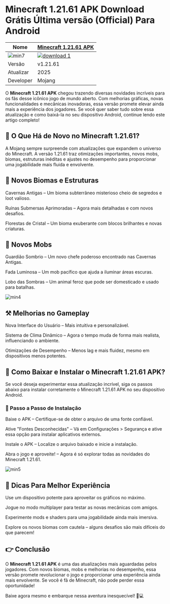 # Minecraft 1.21.61 APK Download Grátis Última versão (Official) Para Android

| Nome | [Minecraft 1.21.61 APK](https://apksil.com/minecraft-1-21-60-10-apk/) |
|--------------|-------|
| ![min7](https://github.com/user-attachments/assets/b193edf0-8e0b-4613-b492-018318ec7cf4) | <a href="https://apksil.com/minecraft-1-21-60-10-apk/">![download 1](https://github.com/user-attachments/assets/63059ddb-640f-4061-a534-b77f4c7a2039)</a> |
| Versão | v1.21.61 |
| Atualizar | 2025 |
| Developer | Mojang |

O **Minecraft 1.21.61 APK** chegou trazendo diversas novidades incríveis para os fãs desse icônico jogo de mundo aberto. Com melhorias gráficas, novas funcionalidades e mecânicas inovadoras, essa versão promete elevar ainda mais a experiência dos jogadores. Se você quer saber tudo sobre essa atualização e como baixá-la no seu dispositivo Android, continue lendo este artigo completo!

## 🌟 O Que Há de Novo no Minecraft 1.21.61?

A Mojang sempre surpreende com atualizações que expandem o universo do Minecraft. A versão 1.21.61 traz otimizações importantes, novos mobs, biomas, estruturas inéditas e ajustes no desempenho para proporcionar uma jogabilidade mais fluida e envolvente.

## 🌳 Novos Biomas e Estruturas

Cavernas Antigas – Um bioma subterrâneo misterioso cheio de segredos e loot valioso.

Ruínas Submersas Aprimoradas – Agora mais detalhadas e com novos desafios.

Florestas de Cristal – Um bioma exuberante com blocos brilhantes e novas criaturas.

## 🐾 Novos Mobs

Guardião Sombrio – Um novo chefe poderoso encontrado nas Cavernas Antigas.

Fada Luminosa – Um mob pacífico que ajuda a iluminar áreas escuras.

Lobo das Sombras – Um animal feroz que pode ser domesticado e usado para batalhas.

![min4](https://github.com/user-attachments/assets/33b90019-5f9a-4816-b205-8a961605a6ac)

## ⚒️ Melhorias no Gameplay

Nova Interface do Usuário – Mais intuitiva e personalizável.

Sistema de Clima Dinâmico – Agora o tempo muda de forma mais realista, influenciando o ambiente.

Otimizações de Desempenho – Menos lag e mais fluidez, mesmo em dispositivos menos potentes.

## 🔧 Como Baixar e Instalar o Minecraft 1.21.61 APK?

Se você deseja experimentar essa atualização incrível, siga os passos abaixo para instalar corretamente o Minecraft 1.21.61 APK no seu dispositivo Android.

### 📝 Passo a Passo de Instalação

Baixe o APK – Certifique-se de obter o arquivo de uma fonte confiável.

Ative "Fontes Desconhecidas" – Vá em Configurações > Segurança e ative essa opção para instalar aplicativos externos.

Instale o APK – Localize o arquivo baixado e inicie a instalação.

Abra o jogo e aproveite! – Agora é só explorar todas as novidades do Minecraft 1.21.61.

![min5](https://github.com/user-attachments/assets/19e9d19a-1e67-4b74-8a09-1dfd2fe1c4f7)

## 🚀 Dicas Para Melhor Experiência

Use um dispositivo potente para aproveitar os gráficos no máximo.

Jogue no modo multiplayer para testar as novas mecânicas com amigos.

Experimente mods e shaders para uma jogabilidade ainda mais imersiva.

Explore os novos biomas com cautela – alguns desafios são mais difíceis do que parecem!

## 👉 Conclusão

O **Minecraft 1.21.61 APK** é uma das atualizações mais aguardadas pelos jogadores. Com novos biomas, mobs e melhorias no desempenho, essa versão promete revolucionar o jogo e proporcionar uma experiência ainda mais envolvente. Se você é fã de Minecraft, não pode perder essa oportunidade!

Baixe agora mesmo e embarque nessa aventura inesquecível! 🌲💻
